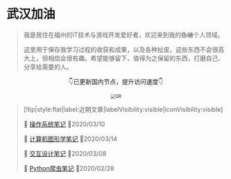 # 武汉加油
> 我是居住在福州的IT技术与游戏开发爱好者，欢迎来到我的~~鱼塘~~个人领域。
>
> 这里用于保存我学习过程的收获和成果，以及各种扯皮。这些东西不会很高大上，但相信会很有趣。希望能够留下，值得为之保留的东西，打磨自己、分享给需要的人。

<div style="text-align:center;">
    <p>👇已更新国内节点，提升访问速度👇</p>
	<img src="https://i.loli.net/2020/03/16/5fkUipJE4dB92mz.png" alt="QR" style="zoom:70%;" />
</div>


> [!tip|style:flat|label:近期文章|labelVisibility:visible|iconVisibility:visible]
>
> 📃 [操作系统笔记](/zh-cn/operatingSystem/1.作业调度.md) 📅2020/03/10
>
> 📃 [计算机图形学笔记](/zh-cn/graphics/1.README.md) 📅2020/03/14
>
> 📃 [交互设计笔记](/zh-cn/interactionDesign/0.README.md) 📅2020/03/08
>
> 📃 [Python爬虫笔记](/zh-cn/pythonBot/1.README.md) 📅2020/02/28
> 

